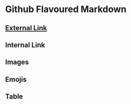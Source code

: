 # Github Flavoured Markdown

## [External Link](https://help.github.com/en) 
## Internal Link
## Images 
## Emojis
## Table
